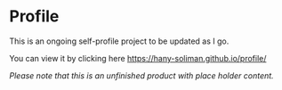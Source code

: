 # Profile
This is an ongoing self-profile project to be updated as I go.

You can view it by clicking here https://hany-soliman.github.io/profile/ 

*Please note that this is an unfinished product with place holder content.*
